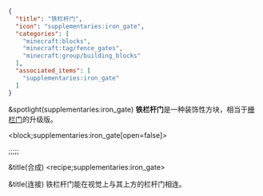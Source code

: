 ```json
{
  "title": "铁栏杆门",
  "icon": "supplementaries:iron_gate",
  "categories": [
    "minecraft:blocks",
    "minecraft:tag/fence_gates",
    "minecraft:group/building_blocks"
  ],
  "associated_items": [
    "supplementaries:iron_gate"
  ]
}
```

&spotlight(supplementaries:iron_gate)
**铁栏杆门**是一种装饰性方块，相当于[栅栏门](^minecraft:tag/fence_gates)的升级版。

<block;supplementaries:iron_gate[open=false]>

;;;;;

&title(合成)
<recipe;supplementaries:iron_gate>

&title(连接)
铁栏杆门能在视觉上与其上方的栏杆门相连。

